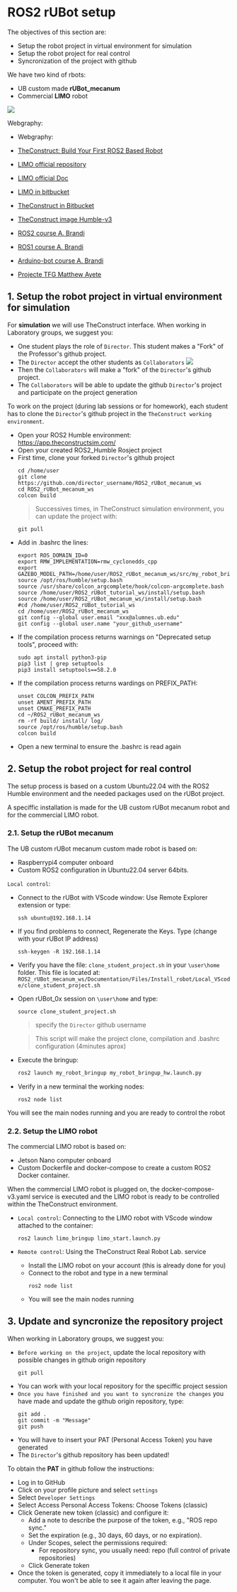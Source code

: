 # **ROS2 rUBot setup**

The objectives of this section are:
- Setup the robot project in virtual environment for simulation
- Setup the robot project for real control
- Syncronization of the project with github

We have two kind of rbots:
- UB custom made **rUBot_mecanum**
- Commercial **LIMO** robot

![](./Images/01_Setup/rUBot_Limo.png)

Webgraphy:
- Webgraphy:
- [TheConstruct: Build Your First ROS2 Based Robot](https://www.robotigniteacademy.com/courses/309)

- [LIMO official repository](https://github.com/agilexrobotics/limo_ros2/tree/humble)
- [LIMO official Doc](https://github.com/agilexrobotics/limo_pro_doc/blob/master/Limo%20Pro%20Ros2%20Foxy%20user%20manual(EN).md)
- [LIMO in bitbucket](https://bitbucket.org/theconstructcore/limo_robot/src/main/)
- [TheConstruct in Bitbucket](https://bitbucket.org/theconstructcore/workspace/projects/ROB)
- [TheConstruct image Humble-v3](https://hub.docker.com/r/theconstructai/limo/tags)
- [ROS2 course A. Brandi](https://github.com/AntoBrandi/Self-Driving-and-ROS-2-Learn-by-Doing-Odometry-Control/tree/main)
- [ROS1 course A. Brandi](https://github.com/AntoBrandi/Self-Driving-and-ROS-Learn-by-Doing-Odometry-Control)
- [Arduino-bot course A. Brandi](https://github.com/AntoBrandi/Arduino-Bot/tree/humble)
- [Projecte TFG Matthew Ayete](https://github.com/Mattyete/ROS2_LIMO_ws/blob/main/Documentation/LIMO_Manual.md)


## **1. Setup the robot project in virtual environment for simulation**

For **simulation** we will use TheConstruct interface. When working in Laboratory groups, we suggest you:
- One student plays the role of `Director`. This student makes a "Fork" of the Professor's github project.
- The `Director` accept the other students as `Collaborators`
![](./Images/01_Setup/github_collaborators.png)
- Then the `Collaborators` will make a "fork" of the `Director`'s github project.
- The `Collaborators` will be able to update the github `Director`'s project and participate on the project generation

To work on the project (during lab sessions or for homework), each student has to clone the `Director`'s github project in the `TheConstruct working environment`.
- Open your ROS2 Humble environment:  https://app.theconstructsim.com/
- Open your created ROS2_Humble Rosject project
- First time, clone your forked `Director`'s github project
  ```shell
  cd /home/user
  git clone https://github.com/director_username/ROS2_rUBot_mecanum_ws
  cd ROS2_rUBot_mecanum_ws
  colcon build
  ```
  >Successives times, in TheConstruct simulation environment, you can update the project with:
  ```shell
  git pull
  ```
- Add in .bashrc the lines:
  ````shell
  export ROS_DOMAIN_ID=0
  export RMW_IMPLEMENTATION=rmw_cyclonedds_cpp
  export GAZEBO_MODEL_PATH=/home/user/ROS2_rUBot_mecanum_ws/src/my_robot_bringup/models:$GAZEBO_MODEL_PATH
  source /opt/ros/humble/setup.bash
  source /usr/share/colcon_argcomplete/hook/colcon-argcomplete.bash
  source /home/user/ROS2_rUBot_tutorial_ws/install/setup.bash
  source /home/user/ROS2_rUBot_mecanum_ws/install/setup.bash
  #cd /home/user/ROS2_rUBot_tutorial_ws
  cd /home/user/ROS2_rUBot_mecanum_ws
  git config --global user.email "xxx@alumnes.ub.edu"
  git config --global user.name "your_github_username"
  ````
- If the compilation process returns warnings on "Deprecated setup tools", proceed with:
  ````shell
  sudo apt install python3-pip
  pip3 list | grep setuptools
  pip3 install setuptools==58.2.0
  ````
- If the compilation process returns wardings on PREFIX_PATH:
  ````shell
  unset COLCON_PREFIX_PATH
  unset AMENT_PREFIX_PATH
  unset CMAKE_PREFIX_PATH
  cd ~/ROS2_rUBot_mecanum_ws
  rm -rf build/ install/ log/
  source /opt/ros/humble/setup.bash
  colcon build
  ````
- Open a new terminal to ensure the .bashrc is read again

## **2. Setup the robot project for real control**

The setup process is based on a custom Ubuntu22.04 with the ROS2 Humble environment and the needed packages used on the rUBot project.

A speciffic installation is made for the UB custom rUBot mecanum robot and for the commercial LIMO robot.

### **2.1. Setup the rUBot mecanum**

The UB custom rUBot mecanum custom made robot is based on:
- Raspberrypi4 computer onboard
- Custom ROS2 configuration in Ubuntu22.04 server 64bits.

`Local control`: 
- Connect to the rUBot with VScode window: Use Remote Explorer extension or type:
  ````shell
  ssh ubuntu@192.168.1.14
  ````
- If you find problems to connect, Regenerate the Keys. Type (change with your rUBot IP address)
  ````shell
  ssh-keygen -R 192.168.1.14
  ````
- Verify you have the file: `clone_student_project.sh` in your `\user\home` folder. This file is located at: `ROS2_rUBot_mecanum_ws/Documentation/Files/Install_robot/Local_VScode/clone_student_project.sh`
- Open rUBot_0x session on `\user\home` and type:
  ````shell
  source clone_student_project.sh
  ````
  >specify the `Director` github username 

  >This script will make the project clone, compilation and .bashrc configuration (4minutes aprox)
- Execute the bringup:
  ```bash
  ros2 launch my_robot_bringup my_robot_bringup_hw.launch.py
  ```
- Verify in a new terminal the working nodes:
  ````shell
  ros2 node list
  ````

You will see the main nodes running and you are ready to control the robot

### **2.2. Setup the LIMO robot**

The commercial LIMO robot is based on:
- Jetson Nano computer onboard
- Custom Dockerfile and docker-compose to create a custom ROS2 Docker container.

When the commercial LIMO robot is plugged on, the docker-compose-v3.yaml service is executed and the LIMO robot is ready to be controlled within the TheConstruct environment.

- `Local control`: Connecting to the LIMO robot with VScode window attached to the container:
  ````shell
  ros2 launch limo_bringup limo_start.launch.py
  ````

- `Remote control`: Using the TheConstruct Real Robot Lab. service
  - Install the LIMO robot on your account (this is already done for you)
  - Connect to the robot and type in a new terminal
    ````shell
    ros2 node list
    ````
  - You will see the main nodes running

## **3. Update and syncronize the repository project**

When working in Laboratory groups, we suggest you:

- `Before working on the project`, update the local repository with possible changes in github origin repository
  ````shell
  git pull
  ````
- You can work with your local repository for the speciffic project session
- `Once you have finished and you want to syncronize the changes` you have made and update the github origin repository, type:
  ````shell
  git add .
  git commit -m "Message"
  git push
  ````
- You will have to insert your PAT (Personal Access Token) you have generated
- The `Director`'s github repository has been updated!

To obtain the **PAT** in github follow the instructions:

  - Log in to GitHub
  - Click on your profile picture and select `settings`
  - Select `Developer Settings`
  - Select Access Personal Access Tokens: Choose Tokens (classic)
  - Click Generate new token (classic) and configure it:
    - Add a note to describe the purpose of the token, e.g., "ROS repo sync."
    - Set the expiration (e.g., 30 days, 60 days, or no expiration).
    - Under Scopes, select the permissions required:
      - For repository sync, you usually need: repo (full control of private repositories)
    - Click Generate token
  - Once the token is generated, copy it immediately to a local file in your computer. You won't be able to see it again after leaving the page.

